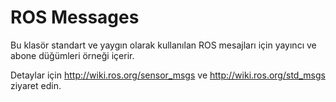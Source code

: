 # ROS Messages

Bu klasör standart ve yaygın olarak kullanılan ROS mesajları için yayıncı ve abone düğümleri örneği içerir.

Detaylar için http://wiki.ros.org/sensor_msgs ve http://wiki.ros.org/std_msgs ziyaret edin.
 